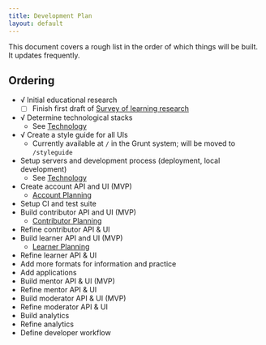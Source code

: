 ```yaml
---
title: Development Plan
layout: default
---
```


This document covers a rough list in the order of which things will be built. It updates frequently.

Ordering
--------

- √ Initial educational research
    - [ ] Finish first draft of [Survey of learning research](/docs/survey_of_learning_research.html)
- √ Determine technological stacks
    - See [Technology](/docs/technology.html)
- √ Create a style guide for all UIs
    - Currently available at `/` in the Grunt system; will be moved to `/styleguide`
- Setup servers and development process (deployment, local development)
    - See [Technology](/docs/technology.html)
- Create account API and UI (MVP)
    - [Account Planning](/docs/account_planning.html)
- Setup CI and test suite
- Build contributor API and UI (MVP)
    - [Contributor Planning](/docs/contributor_planning.html)
- Refine contributor API & UI
- Build learner API and UI (MVP)
    - [Learner Planning](/docs/learner_planning.html)
- Refine learner API & UI
- Add more formats for information and practice
- Add applications
- Build mentor API & UI (MVP)
- Refine mentor API & UI
- Build moderator API & UI (MVP)
- Refine moderator API & UI
- Build analytics
- Refine analytics
- Define developer workflow
